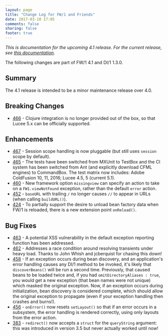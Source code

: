 ```yaml
---
layout: page
title: "Change Log for FW/1 and Friends"
date: 2017-03-10 17:05
comments: false
sharing: false
footer: true
---
```

_This is documentation for the upcoming 4.1 release. For the current release, see [this documentation](/documentation/)._

The following changes are part of FW/1 4.1 and DI/1 1.3.0.

Summary
---
The 4.1 release is intended to be a minor maintenance release over 4.0.

Breaking Changes
---

* [466](https://github.com/framework-one/fw1/issues/466) - Clojure integration is no longer provided out of the box, so that Lucee 5.x can be officially supported.

Enhancements
---

* [467](https://github.com/framework-one/fw1/pull/467) - Session scope handling is now pluggable (but still uses `session` scope by default).
* [465](https://github.com/framework-one/fw1/issues/465) - The tests have been switched from MXUnit to TestBox and the CI system has been switched from Ant (and explicitly download CFML engines) to CommandBox. The test matrix now includes: Adobe ColdFusion 10, 11, 2016; Lucee 4.5, 5 (current 5.1).
* [460](https://github.com/framework-one/fw1/issues/460) - New framework option `missingview` can specify an action to take on a `FW1.viewNotFound` exception, rather than the default `error` action.
* [452](https://github.com/framework-one/fw1/issues/452) - `baseURL` with trailing `/` no longer causes `//` to appear in URLs (when calling `buildURL()`).
* [424](https://github.com/framework-one/fw1/issues/424) - To partially support the desire to unload bean factory data when FW/1 is reloaded, there is a new extension point `onReload()`.

Bug Fixes
---

* [463](https://github.com/framework-one/fw1/issues/463) - A potential XSS vulnerability in the default exception reporting function has been addressed.
* [462](https://github.com/framework-one/fw1/pull/462) - Addresses a race condition around resolving transients under heavy load. Thanks to John Whish and jcberquist for chasing this down!
* [458](https://github.com/framework-one/fw1/issues/458) - If an exception occurs during bean discovery, and an application's error handling causes any DI/1 method to be invoked, it's likely that `discoverBeans()` will be run a second time. Previously, that caused beans to be loaded twice and, if you had `omitDirectoryAliases : true`, you would get a new exception (that bean names were not unique) which masked the original exception. Now, if an exception occurs during initialization, bean discovery is considered complete, which should allow the original exception to propagate (even if your exception handling then crashes and burns!).
* [456](https://github.com/framework-one/fw1/issues/456) - `onError()` now resets `setLayout()` so that if an error occurs in a subsystem, the error handling is rendered correctly, using only layouts from the error action.
* [383](https://github.com/framework-one/fw1/issues/383) - `redirect()` now accepts a `struct` for the `queryString` argument: this was introduced in version 3.5 but never actually worked until now!
